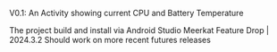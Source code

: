 V0.1: An Activity showing current CPU and Battery Temperature

The project build and install via Android Studio Meerkat Feature Drop | 2024.3.2
Should work on more recent futures releases
